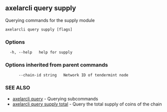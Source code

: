## axelarcli query supply

Querying commands for the supply module

```
axelarcli query supply [flags]
```

### Options

```
  -h, --help   help for supply
```

### Options inherited from parent commands

```
      --chain-id string   Network ID of tendermint node
```

### SEE ALSO

- [axelarcli query](axelarcli_query.md)	 - Querying subcommands
- [axelarcli query supply total](axelarcli_query_supply_total.md)	 - Query the total supply of coins of the chain
